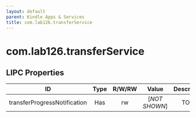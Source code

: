 ```yaml
---
layout: default
parent: Kindle Apps & Services
title: com.lab126.transferService
---
```


# com.lab126.transferService

## LIPC Properties

| ID                           | Type | R/W/RW | Value         | Description |
|:----------------------------:|:----:|:------:|:-------------:|:-----------:|
| transferProgressNotification | Has  | rw     | [*NOT SHOWN*] | TODO        |